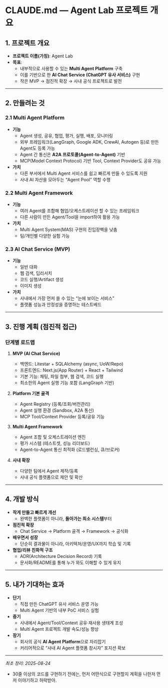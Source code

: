 # CLAUDE.md — Agent Lab 프로젝트 개요

## 1. 프로젝트 개요

- **프로젝트 이름(가칭)**: Agent Lab
- **목표**:  
  - 내부적으로 사용할 수 있는 **Multi Agent Platform** 구축  
  - 이를 기반으로 한 **AI Chat Service (ChatGPT 유사 서비스)** 구현  
  - 작은 MVP → 점진적 확장 → 사내 공식 프로젝트로 발전  

---

## 2. 만들려는 것

### 2.1 Multi Agent Platform
- **기능**
  - Agent 생성, 공유, 협업, 평가, 실행, 배포, 모니터링
  - 외부 프레임워크(LangGraph, Google ADK, CrewAI, Autogen 등)로 만든 Agent도 등록 가능
  - Agent 간 통신은 **A2A 프로토콜(Agent-to-Agent)** 기반
  - MCP(Model Context Protocol) 기반 Tool, Context Provider도 공유 가능
- **가치**
  - 다른 부서에서 Multi Agent 서비스를 쉽고 빠르게 만들 수 있도록 지원
  - 사내 AI 자산을 모아두는 “Agent Pool” 역할 수행

### 2.2 Multi Agent Framework
- **기능**
  - 여러 Agent를 조합해 협업/오케스트레이션 할 수 있는 프레임워크
  - 다른 사람이 만든 Agent/Tool을 import하여 활용 가능
- **가치**
  - Multi Agent System(MAS) 구현의 진입장벽을 낮춤
  - 팀/개인별 다양한 실험 가능

### 2.3 AI Chat Service (MVP)
- **기능**
  - 일반 대화
  - 웹 검색, 딥리서치
  - 코드 실행/Artifact 생성
  - 이미지 생성
- **가치**
  - 사내에서 가장 먼저 쓸 수 있는 “눈에 보이는 서비스”
  - 플랫폼 성능과 안정성을 증명하는 테스트베드

---

## 3. 진행 계획 (점진적 접근)

### 단계별 로드맵
1. **MVP (AI Chat Service)**
   - 백엔드: Litestar + SQLAlchemy (async, UoW/Repo)
   - 프론트엔드: Next.js(App Router) + React + Tailwind
   - 기본 기능: 채팅, 파일 첨부, 웹 검색, 코드 실행
   - 최소한의 Agent 실행 기능 포함 (LangGraph 기반)

2. **Platform 기본 골격**
   - Agent Registry (등록/조회/버전관리)
   - Agent 실행 환경 (Sandbox, A2A 통신)
   - MCP Tool/Context Provider 등록/공유 기능

3. **Multi Agent Framework**
   - Agent 조합 및 오케스트레이션 엔진
   - 평가 시스템 (테스트셋, 성능 리더보드)
   - Agent-to-Agent 통신 최적화 (로드밸런싱, 큐/브로커)

4. **사내 확장**
   - 다양한 팀에서 Agent 제작/등록
   - 사내 공식 플랫폼으로 제안 및 확산

---

## 4. 개발 방식

- **작게 만들고 빠르게 개선**
  - 완벽한 플랫폼이 아니라, **돌아가는 최소 시스템**부터
- **점진적 확장**
  - Chat Service → Platform 골격 → Framework → 공식화
- **배우면서 성장**
  - 단순히 결과물이 아니라, 아키텍처/운영/UX까지 학습 및 기록
- **협업/리뷰 친화적 구조**
  - ADR(Architecture Decision Record) 기록
  - 문서화/README를 통해 누가 와도 이해할 수 있게 유지

---

## 5. 내가 기대하는 효과

- **단기**
  - 직접 만든 ChatGPT 유사 서비스 운영 가능
  - Multi Agent 기반의 내부 PoC 서비스 실험
- **중기**
  - 사내에서 Agent/Tool/Context 공유·재사용 생태계 조성
  - Multi Agent 프로젝트 개발 속도/성능 향상
- **장기**
  - 회사의 공식 **AI Agent Platform**으로 자리잡기
  - 커리어적으로 “사내 AI Agent 플랫폼 창시자” 포지션 확보

---
_최초 정리: 2025-08-24_

- 30줄 이상의 코드를 구현하기 전에는, 먼저 어떤식으로 구현할지 계획을 나한저 먼저 이야기하고 허락받아.